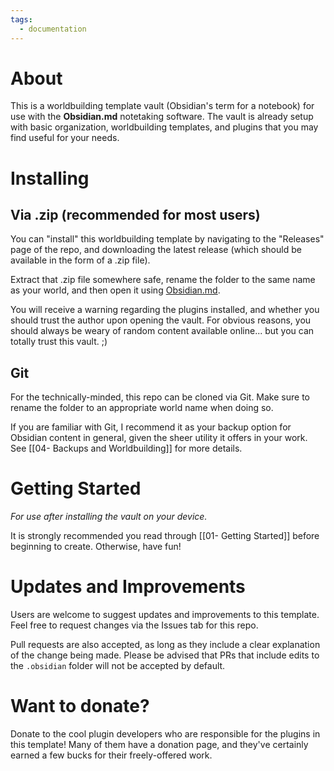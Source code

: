 ```yaml
---
tags:
  - documentation
---
```

# About

This is a worldbuilding template vault (Obsidian's term for a notebook) for use with the **Obsidian.md** notetaking software. The vault is already setup with basic organization, worldbuilding templates, and plugins that you may find useful for your needs.

# Installing

## Via .zip (recommended for most users)

You can "install" this worldbuilding template by navigating to the "Releases" page of the repo, and downloading the latest release (which should be available in the form of a .zip file). 

Extract that .zip file somewhere safe, rename the folder to the same name as your world, and then open it using [Obsidian.md](https://obsidian.md/). 

You will receive a warning regarding the plugins installed, and whether you should trust the author upon opening the vault. For obvious reasons, you should always be weary of random content available online... but you can totally trust this vault. ;)

## Git

For the technically-minded, this repo can be cloned via Git. Make sure to rename the folder to an appropriate world name when doing so. 

If you are familiar with Git, I recommend it as your backup option for Obsidian content in general, given the sheer utility it offers in your work. See [[04- Backups and Worldbuilding]] for more details.

# Getting Started

*For use after installing the vault on your device.*

It is strongly recommended you read through  [[01- Getting Started]] before beginning to create. Otherwise, have fun!

# Updates and Improvements

Users are welcome to suggest updates and improvements to this template. Feel free to request changes via the Issues tab for this repo.

Pull requests are also accepted, as long as they include a clear explanation of the change being made. Please be advised that PRs that include edits to the `.obsidian` folder will not be accepted by default.

# Want to donate?

Donate to the cool plugin developers who are responsible for the plugins in this template! Many of them have a donation page, and they've certainly earned a few bucks for their freely-offered work.